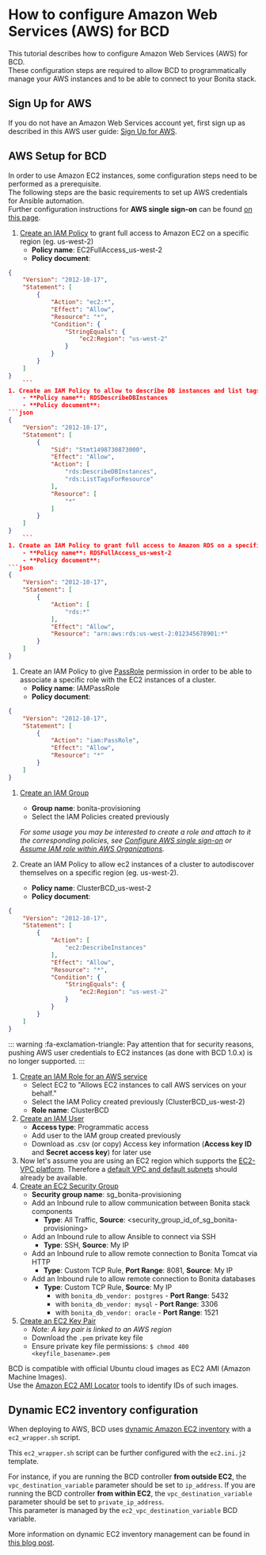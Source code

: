 # How to configure Amazon Web Services (AWS) for BCD

This tutorial describes how to configure Amazon Web Services (AWS) for BCD.  
These configuration steps are required to allow BCD to programmatically manage your AWS instances and to be able to connect to your Bonita stack.


## Sign Up for AWS

If you do not have an Amazon Web Services account yet, first sign up as described in this AWS user guide: [Sign Up for AWS](https://docs.aws.amazon.com/AWSEC2/latest/UserGuide/get-set-up-for-amazon-ec2.html#sign-up-for-aws).


## AWS Setup for BCD

In order to use Amazon EC2 instances, some configuration steps need to be performed as a prerequisite.  
The following steps are the basic requirements to set up AWS credentials for Ansible automation.  
Further configuration instructions for **AWS single sign-on** can be found [on this page](aws_sso.md).

1. [Create an IAM Policy](http://docs.aws.amazon.com/IAM/latest/UserGuide/access_policies_create.html) to grant full access to Amazon EC2 on a specific region (eg. us-west-2)
    - **Policy name**: EC2FullAccess_us-west-2
    - **Policy document**:
```json
{
    "Version": "2012-10-17",
    "Statement": [
        {
            "Action": "ec2:*",
            "Effect": "Allow",
            "Resource": "*",
            "Condition": {
                "StringEquals": {
                    "ec2:Region": "us-west-2"
                }
            }
        }
    ]
}
    ```
1. Create an IAM Policy to allow to describe DB instances and list tags (mandatory for dynamic inventory script).
    - **Policy name**: RDSDescribeDBInstances
    - **Policy document**:
```json
{
    "Version": "2012-10-17",
    "Statement": [
        {
            "Sid": "Stmt1498730873000",
            "Effect": "Allow",
            "Action": [
                "rds:DescribeDBInstances",
                "rds:ListTagsForResource"
            ],
            "Resource": [
                "*"
            ]
        }
    ]
}
    ```
1. Create an IAM Policy to grant full access to Amazon RDS on a specific region (eg. us-west-2). In order to do it you will need your account id (eg. 012345678901)
    - **Policy name**: RDSFullAccess_us-west-2
    - **Policy document**:
```json
{
    "Version": "2012-10-17",
    "Statement": [
        {
            "Action": [
                "rds:*"
            ],
            "Effect": "Allow",
            "Resource": "arn:aws:rds:us-west-2:012345678901:*"
        }
    ]
}
```    
1. Create an IAM Policy to give [PassRole](https://docs.aws.amazon.com/IAM/latest/UserGuide/id_roles_use_passrole.html) permission in order to be able to associate a specific role with the EC2 instances of a cluster.
    - **Policy name**: IAMPassRole
    - **Policy document**:
```json
{
    "Version": "2012-10-17",
    "Statement": [
        {
            "Action": "iam:PassRole",
            "Effect": "Allow",
            "Resource": "*"
        }
    ]
}
```
1. [Create an IAM Group](http://docs.aws.amazon.com/IAM/latest/UserGuide/id_groups_create.html)
    - **Group name**: bonita-provisioning
    - Select the IAM Policies created previously

    *For some usage you may be interested to create a role and attach to it the corresponding policies, see [Configure AWS single sign-on](aws_sso.md) or [Assume IAM role within AWS Organizations](aws_organizations.md).*

1. Create an IAM Policy to allow ec2 instances of a cluster to autodiscover themselves on a specific region (eg. us-west-2).
    - **Policy name**: ClusterBCD_us-west-2
    - **Policy document**:
```json
{
    "Version": "2012-10-17",
    "Statement": [
        {
            "Action": [
                "ec2:DescribeInstances"
            ],
            "Effect": "Allow",
            "Resource": "*",
            "Condition": {
                "StringEquals": {
                    "ec2:Region": "us-west-2"
                }
            }
        }
    ]
}
```
::: warning
:fa-exclamation-triangle: Pay attention that for security reasons, pushing AWS user credentials to EC2 instances (as done with BCD 1.0.x) is no longer supported.
:::
1. [Create an IAM Role for an AWS service](https://docs.aws.amazon.com/IAM/latest/UserGuide/id_roles_create_for-service.html)
    - Select EC2 to "Allows EC2 instances to call AWS services on your behalf."
    - Select the IAM Policy created previously (ClusterBCD_us-west-2)
    - **Role name**: ClusterBCD
1. [Create an IAM User](http://docs.aws.amazon.com/IAM/latest/UserGuide/id_users_create.html)
    - **Access type**: Programmatic access
    - Add user to the IAM group created previously
    - Download as .csv (or copy) Access key information (**Access key ID** and **Secret access key**) for later use
1. Now let's assume you are using an EC2 region which supports the [EC2-VPC platform](https://docs.aws.amazon.com/AWSEC2/latest/UserGuide/ec2-supported-platforms.html).
Therefore a [default VPC and default subnets](http://docs.aws.amazon.com/AmazonVPC/latest/UserGuide/default-vpc.html) should already be available.
1. [Create an EC2 Security Group](http://docs.aws.amazon.com/AWSEC2/latest/UserGuide/using-network-security.html#creating-security-group)
    - **Security group name**: sg_bonita-provisioning
    - Add an Inbound rule to allow communication between Bonita stack components
      - **Type**: All Traffic, **Source**: &lt;security_group_id_of_sg_bonita-provisioning&gt;
    - Add an Inbound rule to allow Ansible to connect via SSH
      - **Type**: SSH, **Source**: My IP
    - Add an Inbound rule to allow remote connection to Bonita Tomcat via HTTP
      - **Type**: Custom TCP Rule, **Port Range**: 8081, **Source**: My IP
    - Add an Inbound rule to allow remote connection to Bonita databases
      - **Type**: Custom TCP Rule, **Source**: My IP
        - with `bonita_db_vendor: postgres` - **Port Range**: 5432
        - with `bonita_db_vendor: mysql` - **Port Range**: 3306
        - with `bonita_db_vendor: oracle` - **Port Range**: 1521
1. [Create an EC2 Key Pair](http://docs.aws.amazon.com/AWSEC2/latest/UserGuide/ec2-key-pairs.html)
    - _Note: A key pair is linked to an AWS region_
    - Download the `.pem` private key file
    - Ensure private key file permissions: `$ chmod 400 <keyfile_basename>.pem`

BCD is compatible with official Ubuntu cloud images as EC2 AMI (Amazon Machine Images).  
Use the [Amazon EC2 AMI Locator](https://cloud-images.ubuntu.com/locator/ec2/) tools to identify IDs of such images.


## Dynamic EC2 inventory configuration

When deploying to AWS, BCD uses [dynamic Amazon EC2 inventory](http://docs.ansible.com/ansible/latest/intro_dynamic_inventory.html#example-aws-ec2-external-inventory-script) with a `ec2_wrapper.sh` script.

This `ec2_wrapper.sh` script can be further configured with the `ec2.ini.j2` template.

For instance, if you are running the BCD controller **from outside EC2**, the `vpc_destination_variable` parameter should be set to `ip_address`. If you are running the BCD controller **from within EC2**, the `vpc_destination_variable` parameter should be set to `private_ip_address`.  
This parameter is managed by the `ec2_vpc_destination_variable` BCD variable.

More information on dynamic EC2 inventory management can be found in [this blog post](https://aws.amazon.com/blogs/apn/getting-started-with-ansible-and-dynamic-amazon-ec2-inventory-management/).
